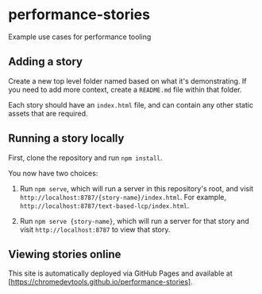 # performance-stories

Example use cases for performance tooling

## Adding a story

Create a new top level folder named based on what it's demonstrating. If you
need to add more context, create a `README.md` file within that folder.

Each story should have an `index.html` file, and can contain any other static
assets that are required.

## Running a story locally

First, clone the repository and run `npm install`.

You now have two choices:

1. Run `npm serve`, which will run a server in this repository's root, and
   visit `http://localhost:8787/{story-name}/index.html`. For example,
   `http://localhost:8787/text-based-lcp/index.html`.

2. Run `npm serve {story-name}`, which will run a server for that story and
   visit `http://localhost:8787` to view that story.

## Viewing stories online

This site is automatically deployed via GitHub Pages and available at [https://chromedevtools.github.io/performance-stories].
